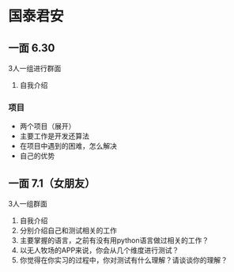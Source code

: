 # 国泰君安

## 一面 6.30
3人一组进行群面
1. 自我介绍

### 项目
- 两个项目（展开）
- 主要工作是开发还算法
- 在项目中遇到的困难，怎么解决
- 自己的优势

## 一面 7.1（女朋友）
3人一组群面
1. 自我介绍
2. 分别介绍自己和测试相关的工作
3. 主要掌握的语言，之前有没有用python语言做过相关的工作？
4. 以无人牧场的APP来说，你会从几个维度进行测试？
5. 你觉得在你实习的过程中，你对测试有什么理解？请谈谈你的理解？